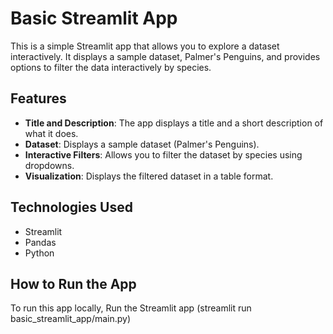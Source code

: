 # Basic Streamlit App

This is a simple Streamlit app that allows you to explore a dataset interactively. It displays a sample dataset, Palmer's Penguins, and provides options to filter the data interactively by species.

## Features

- **Title and Description**: The app displays a title and a short description of what it does.
- **Dataset**: Displays a sample dataset (Palmer's Penguins).
- **Interactive Filters**: Allows you to filter the dataset by species using dropdowns.
- **Visualization**: Displays the filtered dataset in a table format.

## Technologies Used

- Streamlit
- Pandas
- Python

## How to Run the App

To run this app locally, Run the Streamlit app (streamlit run basic_streamlit_app/main.py)
